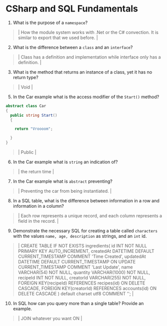 # CSharp and SQL Fundamentals
01. What is the purpose of a `namespace`?

  > | How the module system works with .Net or the C# convection. It is similar to export that we used before. |

02. What is the difference between a `class` and an `interface`?

  > | Class has a definition and implementation while interface only has a definition.  |

03. What is the method that returns an instance of a class, yet it has no return type?

  > | Void |

05. In the Car example what is the access modifier of the `Start()` method?

  ```c#
  abstract class Car
  {
    public string Start()
    {

      return "Vroooom";

    }
  }
  ```

  > | Public |

06. In the Car example what is `string` an indication of?

  > | the return time |

07. In the Car example what is `abstract` preventing?

  > | Preventing the car from being instantiated. |

08. In a SQL table, what is the difference between information in a row and information in a column?

  > | Each row represents a unique record, and each column represents a field in the record. |

09. Demonstrate the necessary SQL for creating a table called `characters` with the values `name, age, description` as strings, and an `int` id.

  > | CREATE TABLE
    IF NOT EXISTS ingredients(
        id INT NOT NULL PRIMARY KEY AUTO_INCREMENT,
        createdAt DATETIME DEFAULT CURRENT_TIMESTAMP COMMENT 'Time Created',
        updatedAt DATETIME DEFAULT CURRENT_TIMESTAMP ON UPDATE CURRENT_TIMESTAMP COMMENT 'Last Update',
        name VARCHAR(54) NOT NULL,
        quantity VARCHAR(1000) NOT NULL,
        recipeId INT NOT NULL,
        creatorId VARCHAR(255) NOT NULL,
        FOREIGN KEY(recipeId) REFERENCES recipes(id) ON DELETE CASCADE,
        FOREIGN KEY(creatorId) REFERENCES accounts(id) ON DELETE CASCADE
    ) default charset utf8 COMMENT ''; |

10. In SQL how can you query more than a single table? Provide an example.

  > | JOIN whatever you want ON |
